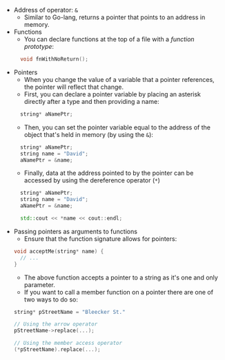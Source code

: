 * Address of operator: `&`
  * Similar to Go-lang, returns a pointer that points to an address in memory.
* Functions
  * You can declare functions at the top of a file with a *function prototype*:
  ```c++
    void fnWithNoReturn();
  ```
* Pointers
  * When you change the value of a variable that a pointer references, the pointer will reflect that change.
  * First, you can declare a pointer variable by placing an asterisk directly after a type and then providing a name:
  ```c++
    string* aNamePtr;
  ```
  * Then, you can set the pointer variable equal to the address of the object that's held in memory (by using the `&`):
  ```c++
    string* aNamePtr;
    string name = "David";
    aNamePtr = &name;
  ```
  * Finally, data at the address pointed to by the pointer can be accessed by using the dereference operator (`*`)
  ```c++
    string* aNamePtr;
    string name = "David";
    aNamePtr = &name;

    std::cout << *name << cout::endl;
  ```
* Passing pointers as arguments to functions
    * Ensure that the function signature allows for pointers:
    ```c++
    void acceptMe(string* name) {
      // ...  
    }
    ```
    * The above function accepts a pointer to a string as it's one and only parameter.
    * If you want to call a member function on a pointer there are one of two ways to do so:
    ```c++
    string* pStreetName = "Bleecker St."

    // Using the arrow operator
    pStreetName->replace(...);

    // Using the member access operator
    (*pStreetName).replace(...);
    ```
